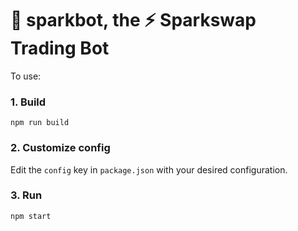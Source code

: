 🤖 sparkbot, the ⚡ Sparkswap Trading Bot
==============

To use:

### 1. Build

```
npm run build
```

### 2. Customize config

Edit the `config` key in `package.json` with your desired configuration.

### 3. Run

```
npm start
```
